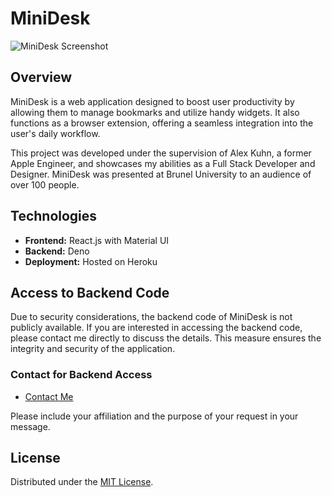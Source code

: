 # MiniDesk

![MiniDesk Screenshot](https://minidesk.me/static/media/Bimage.da6f28e5b65ca2d6be01.png)

## Overview
MiniDesk is a web application designed to boost user productivity by allowing them to manage bookmarks and utilize handy widgets. It also functions as a browser extension, offering a seamless integration into the user's daily workflow.

This project was developed under the supervision of Alex Kuhn, a former Apple Engineer, and showcases my abilities as a Full Stack Developer and Designer. MiniDesk was presented at Brunel University to an audience of over 100 people.

## Technologies
- **Frontend:** React.js with Material UI
- **Backend:** Deno
- **Deployment:** Hosted on Heroku

## Access to Backend Code
Due to security considerations, the backend code of MiniDesk is not publicly available. If you are interested in accessing the backend code, please contact me directly to discuss the details. This measure ensures the integrity and security of the application.

### Contact for Backend Access
- [Contact Me](https://www.amirbekshomurodov.me/contact)

Please include your affiliation and the purpose of your request in your message.

## License
Distributed under the [MIT License](https://choosealicense.com/licenses/mit).


